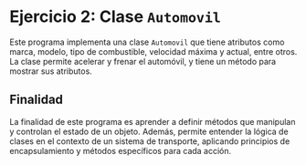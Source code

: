 # Ejercicio 2: Clase `Automovil`

Este programa implementa una clase `Automovil` que tiene atributos como marca, modelo, tipo de combustible, velocidad máxima y actual, entre otros. La clase permite acelerar y frenar el automóvil, y tiene un método para mostrar sus atributos.

## Finalidad

La finalidad de este programa es aprender a definir métodos que manipulan y controlan el estado de un objeto. Además, permite entender la lógica de clases en el contexto 
de un sistema de transporte, aplicando principios de encapsulamiento y métodos específicos para cada acción.
